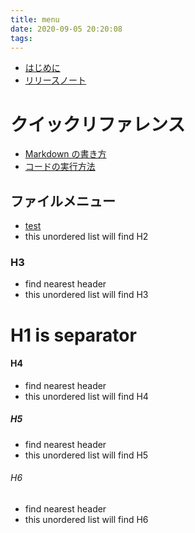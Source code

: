 ```yaml
---
title: menu
date: 2020-09-05 20:20:08
tags:
---
```


- [はじめに](introduction.html)
- [リリースノート](releasenote.html)

# クイックリファレンス

- [Markdown の書き方](HowToWriteMarkdown.html)
- [コードの実行方法](HowToExecuteCode.html)

## ファイルメニュー

- [test](test.html)
- this unordered list will find H2

### H3

- find nearest header
- this unordered list will find H3

# H1 is separator

#### H4

- find nearest header
- this unordered list will find H4

##### H5

- find nearest header
- this unordered list will find H5

###### H6

- find nearest header
- this unordered list will find H6
